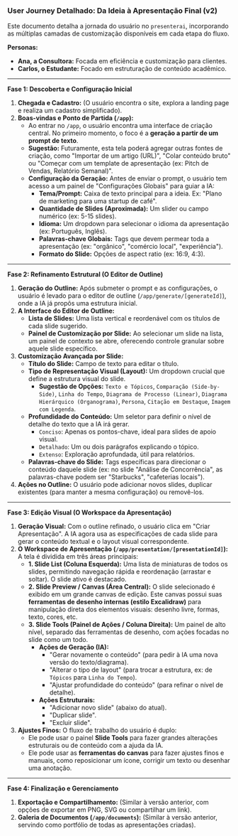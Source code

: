 ### **User Journey Detalhado: Da Ideia à Apresentação Final (v2)**

Este documento detalha a jornada do usuário no `presenterai`, incorporando as múltiplas camadas de customização disponíveis em cada etapa do fluxo.

**Personas:**
*   **Ana, a Consultora:** Focada em eficiência e customização para clientes.
*   **Carlos, o Estudante:** Focado em estruturação de conteúdo acadêmico.

---

**Fase 1: Descoberta e Configuração Inicial**

1.  **Chegada e Cadastro:** (O usuário encontra o site, explora a landing page e realiza um cadastro simplificado).
2.  **Boas-vindas e Ponto de Partida (`/app`):**
    *   Ao entrar no `/app`, o usuário encontra uma interface de criação central. No primeiro momento, o foco é a **geração a partir de um prompt de texto**.
    *   **Sugestão:** Futuramente, esta tela poderá agregar outras fontes de criação, como "Importar de um artigo (URL)", "Colar conteúdo bruto" ou "Começar com um template de apresentação (ex: Pitch de Vendas, Relatório Semanal)".
    *   **Configuração da Geração:** Antes de enviar o prompt, o usuário tem acesso a um painel de "Configurações Globais" para guiar a IA:
        *   **Tema/Prompt:** Caixa de texto principal para a ideia. Ex: "Plano de marketing para uma startup de café".
        *   **Quantidade de Slides (Aproximada):** Um slider ou campo numérico (ex: 5-15 slides).
        *   **Idioma:** Um dropdown para selecionar o idioma da apresentação (ex: Português, Inglês).
        *   **Palavras-chave Globais:** Tags que devem permear toda a apresentação (ex: "orgânico", "comércio local", "experiência").
        *   **Formato do Slide:** Opções de aspect ratio (ex: 16:9, 4:3).

---

**Fase 2: Refinamento Estrutural (O Editor de Outline)**

1.  **Geração do Outline:** Após submeter o prompt e as configurações, o usuário é levado para o editor de outline (`/app/generate/[generateId]`), onde a IA já propôs uma estrutura inicial.
2.  **A Interface do Editor de Outline:**
    *   **Lista de Slides:** Uma lista vertical e reordenável com os títulos de cada slide sugerido.
    *   **Painel de Customização por Slide:** Ao selecionar um slide na lista, um painel de contexto se abre, oferecendo controle granular sobre aquele slide específico.
3.  **Customização Avançada por Slide:**
    *   **Título do Slide:** Campo de texto para editar o título.
    *   **Tipo de Representação Visual (Layout):** Um dropdown crucial que define a estrutura visual do slide.
        *   **Sugestão de Opções:** `Texto e Tópicos`, `Comparação (Side-by-Side)`, `Linha do Tempo`, `Diagrama de Processo (Linear)`, `Diagrama Hierárquico (Organograma)`, `Persona`, `Citação em Destaque`, `Imagem com Legenda`.
    *   **Profundidade do Conteúdo:** Um seletor para definir o nível de detalhe do texto que a IA irá gerar.
        *   `Conciso`: Apenas os pontos-chave, ideal para slides de apoio visual.
        *   `Detalhado`: Um ou dois parágrafos explicando o tópico.
        *   `Extenso`: Exploração aprofundada, útil para relatórios.
    *   **Palavras-chave do Slide:** Tags específicas para direcionar o conteúdo daquele slide (ex: no slide "Análise de Concorrência", as palavras-chave podem ser "Starbucks", "cafeterias locais").
4.  **Ações no Outline:** O usuário pode adicionar novos slides, duplicar existentes (para manter a mesma configuração) ou removê-los.

---

**Fase 3: Edição Visual (O Workspace da Apresentação)**

1.  **Geração Visual:** Com o outline refinado, o usuário clica em "Criar Apresentação". A IA agora usa as especificações de cada slide para gerar o conteúdo textual e o layout visual correspondente.
2.  **O Workspace de Apresentação (`/app/presentation/[presentationId]`):** A tela é dividida em três áreas principais:
    *   **1. Slide List (Coluna Esquerda):** Uma lista de miniaturas de todos os slides, permitindo navegação rápida e reordenação (arrastar e soltar). O slide ativo é destacado.
    *   **2. Slide Preview / Canvas (Área Central):** O slide selecionado é exibido em um grande canvas de edição. Este canvas possui suas **ferramentas de desenho internas (estilo Excalidraw)** para manipulação direta dos elementos visuais: desenho livre, formas, texto, cores, etc.
    *   **3. Slide Tools (Painel de Ações / Coluna Direita):** Um painel de alto nível, separado das ferramentas de desenho, com ações focadas no slide como um todo.
        *   **Ações de Geração (IA):**
            *   "Gerar novamente o conteúdo" (para pedir à IA uma nova versão do texto/diagrama).
            *   "Alterar o tipo de layout" (para trocar a estrutura, ex: de `Tópicos` para `Linha do Tempo`).
            *   "Ajustar profundidade do conteúdo" (para refinar o nível de detalhe).
        *   **Ações Estruturais:**
            *   "Adicionar novo slide" (abaixo do atual).
            *   "Duplicar slide".
            *   "Excluir slide".
3.  **Ajustes Finos:** O fluxo de trabalho do usuário é duplo:
    *   Ele pode usar o painel **Slide Tools** para fazer grandes alterações estruturais ou de conteúdo com a ajuda da IA.
    *   Ele pode usar as **ferramentas do canvas** para fazer ajustes finos e manuais, como reposicionar um ícone, corrigir um texto ou desenhar uma anotação.

---

**Fase 4: Finalização e Gerenciamento**

1.  **Exportação e Compartilhamento:** (Similar à versão anterior, com opções de exportar em PNG, SVG ou compartilhar um link).
2.  **Galeria de Documentos (`/app/documents`):** (Similar à versão anterior, servindo como portfólio de todas as apresentações criadas).